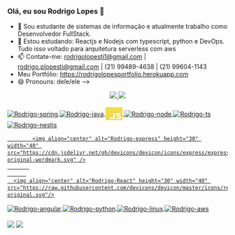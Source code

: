 ### Olá, eu sou Rodrigo Lopes 👋

- 🔭 Sou estudante de sistemas de informação e atualmente trabalho como Desenvolvedor FullStack.
- 🌱 Estou estudando: Reactjs e Nodejs com typescript, python e DevOps. Tudo isso voltado para arquitetura serverless com aws
- 📫 Contate-me: rodrigolopesti1@gmail.com | rodrigo.plopesti@gmail.com | (21) 99489-4638 | (21) 99604-1143
- Meu Portfólio: https://rodrigolopesportfolio.herokuapp.com
- 😄 Pronouns: dele/ele
-->
<head>
<link rel="stylesheet" href="https://cdn.jsdelivr.net/gh/devicons/devicon@v2.15.1/devicon.min.css"/>
</head>
<div align="center">
  <a href="https://github.com/RodrigoPaulaLopes">
  <img height="180em" src="https://github-readme-stats.vercel.app/api?username=RodrigoPaulaLopes&show_icons=true&theme=dark&include_all_commits=true&count_private=true"/>
  <img height="180em" src="https://github-readme-stats.vercel.app/api/top-langs/?username=RodrigoPaulaLopes&layout=compact&langs_count=7&theme=dark"/>
</div>
<div style="display: inline_block"><br>
     <img align="center" alt="Rodrigo-spring" height="30" width="40" src="https://cdn.jsdelivr.net/gh/devicons/devicon/icons/spring/spring-original.svg" />
     <img align="center" alt="Rodrigo-java" height="30" width="40" src="https://cdn.jsdelivr.net/gh/devicons/devicon/icons/java/java-plain.svg" />
      <img align="center" alt="Rodrigo-Js" height="30" width="40" src="https://raw.githubusercontent.com/devicons/devicon/master/icons/javascript/javascript-plain.svg"/>
      <img align="center" alt="Rodrigo-node" height="30" width="40" src="https://cdn.jsdelivr.net/gh/devicons/devicon/icons/nodejs/nodejs-original.svg" />
      <img align="center" alt="Rodrigo-ts" height="30" width="40" src="https://cdn.jsdelivr.net/gh/devicons/devicon/icons/typescript/typescript-original.svg"/>
      <img align="center" alt="Rodrigo-nestjs" height="30" width="40" src="https://cdn.jsdelivr.net/gh/devicons/devicon/icons/nestjs/nestjs-plain.svg" />
      
            <img align="center" alt="Rodrigo-express" height="30" width="40" src="https://cdn.jsdelivr.net/gh/devicons/devicon/icons/express/express-original-wordmark.svg" />
           
          
      <img align="center" alt="Rodrigo-React" height="30" width="40" src="https://raw.githubusercontent.com/devicons/devicon/master/icons/react/react-original.svg"/>
  <img align="center" alt="Rodrigo-angular" height="30" width="40" src="https://cdn.jsdelivr.net/gh/devicons/devicon/icons/angularjs/angularjs-plain.svg"/>
       <img align="center" alt="Rodrigo-python" height="30" width="40" src="https://cdn.jsdelivr.net/gh/devicons/devicon/icons/python/python-original.svg" />

 <img align="center" alt="Rodrigo-linux" height="30" width="40" src="https://cdn.jsdelivr.net/gh/devicons/devicon/icons/linux/linux-original.svg" />
       <img align="center" alt="Rodrigo-aws" height="30" width="40" src="https://cdn.jsdelivr.net/gh/devicons/devicon/icons/amazonwebservices/amazonwebservices-original.svg" />
    
  </div><br>
  <div style="margin-top: 2px;"> 
  <a href = "mailto:rodrigolopesti1@gmail.com"><img src="https://img.shields.io/badge/-Gmail-%23333?style=for-the-badge&logo=gmail&logoColor=white" target="_blank"></a>
  <a href="www.linkedin.com/in/rodrigopaulalopes" target="_blank"><img src="https://img.shields.io/badge/-LinkedIn-%230077B5?style=for-the-badge&logo=linkedin&logoColor=white" target="_blank"></a> 
</div>
